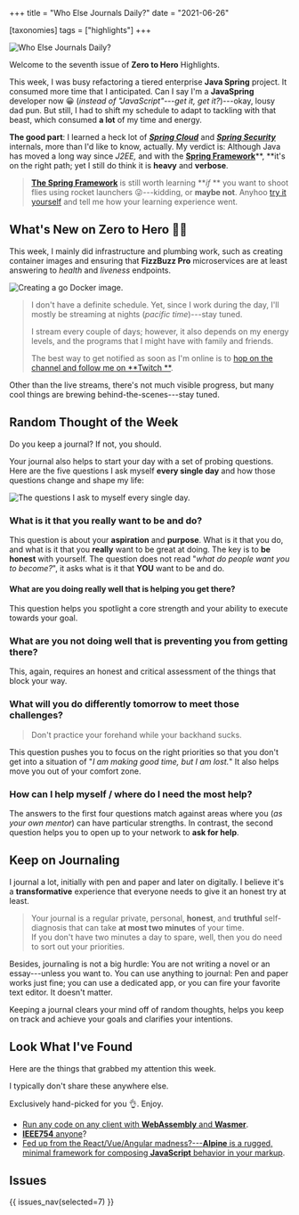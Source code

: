 +++
title = "Who Else Journals Daily?"
date = "2021-06-26"

[taxonomies]
tags = ["highlights"]
+++

![Who Else Journals Daily?](/images/size/w1200/2024/03/jornul.png)

Welcome to the seventh issue of **Zero to Hero** Highlights.

This week, I was busy refactoring a tiered enterprise **Java Spring** project.
It consumed more time that I anticipated. Can I say I'm a **JavaSpring**
developer now 😀 (*instead of "JavaScript"---get it, get it?*)---okay, lousy dad
pun. But still, I had to shift my schedule to adapt to tackling with that beast,
which consumed **a lot** of my time and energy.

**The good part**: I learned a heck lot of [**_Spring Cloud_**](https://spring.io/projects/spring-cloud) 
and [**_Spring Security_**](https://spring.io/projects/spring-security) internals, 
more than I'd like to know, actually. My verdict is: Although Java has moved a 
long way since _J2EE,_ and with the [**Spring Framework**](https://spring.io/)**,
**it's on the right path; yet I still do think it is **heavy** and **verbose**.

> [**The Spring Framework**](https://spring.io/) is still worth learning **_if_
** you want to shoot flies using rocket launchers 😜---kidding, or **maybe not**.
> Anyhoo [try it yourself](https://spring.io/) and tell me how your learning
> experience went.

## What's New on **Zero to Hero** 👩‍🍳

This week, I mainly did infrastructure and plumbing work, such as creating
container images and ensuring that **FizzBuzz Pro** microservices are at least
answering to _health_ and _liveness_ endpoints.

![Creating a go Docker image.](/images/2021/06/Screen-Shot-2021-06-26-at-2.11.45-PM.png)

> I don't have a definite schedule. Yet, since I work during the day, I'll
> mostly be streaming at nights (_pacific time_)---stay tuned.
>
> I stream every couple of days; however, it also depends on my energy levels,
> and the programs that I might have with family and friends.
>
> The best way to get notified as soon as I'm online is
> to [hop on the channel and follow me on **Twitch
**](https://twitch.tv/VadidekiVolkan "Follow me on Twitch.").

Other than the live streams, there's not much visible progress, but many cool
things are brewing behind-the-scenes---stay tuned.

## Random Thought of the Week

Do you keep a journal? If not, you should.

Your journal also helps to start your day with a set of probing questions. Here
are the five questions I ask myself **every single day** and how those questions
change and shape my life:

![The questions I ask to myself every single day.](/images/2021/06/checkin.jpg)

### What is it that you really want to be and do?

This question is about your **aspiration** and **purpose**. What is it that you
do, and what is it that you **really** want to be great at doing. The key is to
**be honest** with yourself. The question does not read "*what do people want
you to become?*", it asks what is it that **YOU** want to be and do.

#### What are you doing really well that is helping you get there?

This question helps you spotlight a core strength and your ability to execute
towards your goal.

### What are you not doing well that is preventing you from getting there?

This, again, requires an honest and critical assessment of the things that block
your way.

### What will you do differently tomorrow to meet those challenges?

> Don't practice your forehand while your backhand sucks.

This question pushes you to focus on the right priorities so that you don't get
into a situation of "*I am making good time, but I am lost.*" It also helps move
you out of your comfort zone.

### How can I help myself / where do I need the most help?

The answers to the first four questions match against areas where you (*as your
own mentor*) can have particular strengths. In contrast, the second question
helps you to open up to your network to **ask for help**.

## Keep on Journaling

I journal a lot, initially with pen and paper and later on digitally. I believe
it's a **transformative** experience that everyone needs to give it an honest
try at least.

> Your journal is a regular private, personal, **honest**, and **truthful**
> self-diagnosis that can take **at most two minutes** of your time.  
> If you don't have two minutes a day to spare, well, then you do need to sort
> out your priorities.

Besides, journaling is not a big hurdle: You are not writing a novel or an
essay---unless you want to. You can use anything to journal: Pen and paper works
just fine; you can use a dedicated app, or you can fire your favorite text
editor. It doesn't matter.

Keeping a journal clears your mind off of random thoughts, helps you keep on
track and achieve your goals and clarifies your intentions.

## Look What I've Found

Here are the things that grabbed my attention this week.

I typically don't share these anywhere else.

Exclusively hand-picked for you 👌. Enjoy.

* [Run any code on any client with **WebAssembly** and **Wasmer**](https://wasmer.io/).
* [**IEEE754** anyone](https://0.30000000000000004.com/)?
* [Fed up from the React/Vue/Angular madness?---**Alpine** is a rugged, minimal 
  framework for composing **JavaScript** behavior in your markup](https://github.com/alpinejs/alpine).

## Issues

{{ issues_nav(selected=7) }}
